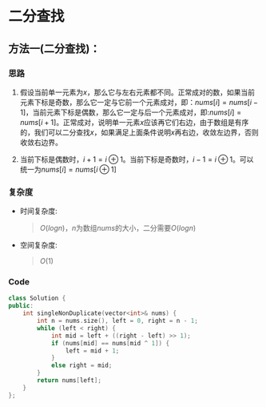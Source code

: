 # 二分查找
## 方法一(二分查找)：
### 思路
1. 假设当前单一元素为$x$，那么它与左右元素都不同。正常成对的数，如果当前元素下标是奇数，那么它一定与它前一个元素成对，即：$nums[i]=nums[i-1]$，当前元素下标是偶数，那么它一定与后一个元素成对，即:$nums[i]=nums[i+1]$。正常成对，说明单一元素$x$应该再它们右边，由于数组是有序的，我们可以二分查找$x$，如果满足上面条件说明$x$再右边，收敛左边界，否则收敛右边界。

2. 当前下标是偶数时，$i+1=i\oplus1$。当前下标是奇数时，$i-1=i\oplus1$。可以统一为$nums[i]=nums[i\oplus1]$

### 复杂度
- 时间复杂度:
  > $O(logn)$，$n$为数组$nums$的大小，二分需要$O(logn)$
- 空间复杂度:
  > $O(1)$

### Code
```C++ []
class Solution {
public:
    int singleNonDuplicate(vector<int>& nums) {
        int n = nums.size(), left = 0, right = n - 1;
        while (left < right) {
            int mid = left + ((right - left) >> 1);
            if (nums[mid] == nums[mid ^ 1]) {
                left = mid + 1;
            }
            else right = mid;
        }
        return nums[left];
    }
};
```